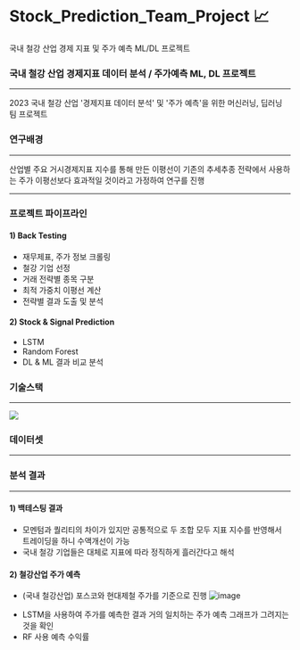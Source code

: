 # Stock_Prediction_Team_Project :chart_with_upwards_trend:

국내 철강 산업 경제 지표 및 주가 예측 ML/DL 프로젝트


### 국내 철강 산업 경제지표 데이터 분석 / 주가예측 ML, DL 프로젝트
---
2023 국내 철강 산업 '경제지표 데이터 분석' 및 '주가 예측'을 위한 머신러닝, 딥러닝 팀 프로젝트


### 연구배경
---
산업별 주요 거시경제지표 지수를 통해 만든 이평선이 기존의 추세추종 전략에서 사용하는 주가 이평선보다 효과적일 것이라고 가정하여 연구를 진행

---

### 프로젝트 파이프라인

#### 1) Back Testing
- 재무제표, 주가 정보 크롤링
- 철강 기업 선정
- 거래 전략별 종목 구분
- 최적 가중치 이평선 계산
- 전략별 결과 도출 및 분석

#### 2) Stock & Signal Prediction
- LSTM
- Random Forest
- DL & ML 결과 비교 분석 

### 기술스택
---
<img src="https://img.shields.io/badge/Python-3766AB?style=flat-square&logo=Python&logoColor=white"/> 


### 데이터셋
---



### 분석 결과
---
#### 1) 백테스팅 결과

 * 모멘텀과 퀄리티의 차이가 있지만 공통적으로 두 조합 모두 지표 지수를 반영해서 트레이딩을 하니 수액개선이 가능
 * 국내 철강 기업들은 대체로 지표에 따라 정직하게 흘러간다고 해석

#### 2) 철강산업 주가 예측

- (국내 철강산업) 포스코와 현대제철 주가를 기준으로 진행
![image](https://github.com/kay25802/Stock_Prediction_Team_Project/assets/119282789/3613cefe-8fb5-409b-bcca-efb38cb6afbd)
* LSTM을 사용하여 주가를 예측한 결과 거의 일치하는 주가 예측 그래프가 그려지는 것을 확인
* RF 사용 예측 수익률

